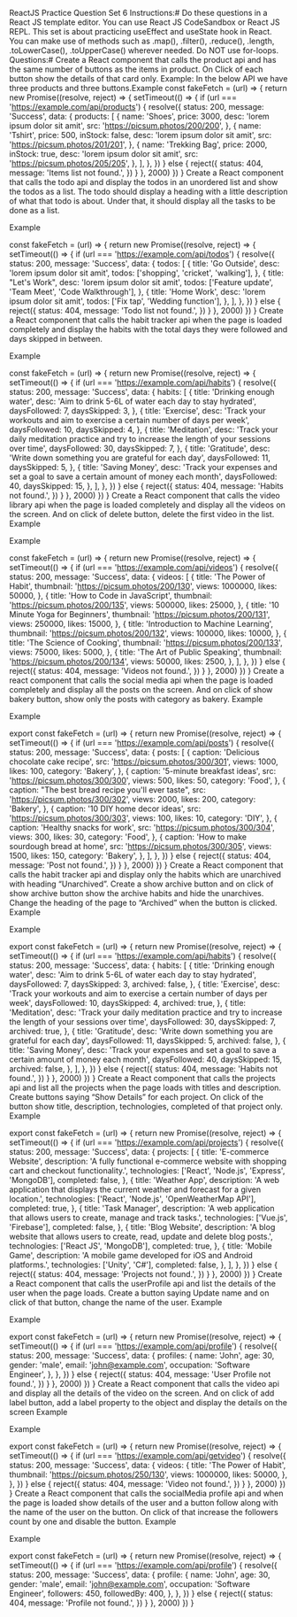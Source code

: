 ReactJS Practice Question Set 6
Instructions:#
Do these questions in a React JS template editor. You can use React JS CodeSandbox or React JS REPL.
This set is about practicing useEffect and useState hook in React.
You can make use of methods such as .map(), .filter(), .reduce(), .length, .toLowerCase(), .toUpperCase() wherever needed.
Do NOT use for-loops.
Questions:#
Create a React component that calls the product api and has the same number of buttons as the items in product. On Click of each button show the details of that card only. Example: In the below API we have three products and three buttons.Example
const fakeFetch = (url) => {
  return new Promise((resolve, reject) => {
    setTimeout(() => {
      if (url === 'https://example.com/api/products') {
        resolve({
          status: 200,
          message: 'Success',
          data: {
            products: [
              {
                name: 'Shoes',
                price: 3000,
                desc: 'lorem ipsum dolor sit amit',
                src: 'https://picsum.photos/200/200',
              },
              {
                name: 'Tshirt',
                price: 500,
                inStock: false,
                desc: 'lorem ipsum dolor sit amit',
                src: 'https://picsum.photos/201/201',
              },
              {
                name: 'Trekking Bag',
                price: 2000,
                inStock: true,
                desc: 'lorem ipsum dolor sit amit',
                src: 'https://picsum.photos/205/205',
              },
            ],
          },
        })
      } else {
        reject({
          status: 404,
          message: 'Items list not found.',
        })
      }
    }, 2000)
  })
}
Create a React component that calls the todo api and display the todos in an unordered list and show the todos as a list. The todo should display a heading with a little description of what that todo is about. Under that, it should display all the tasks to be done as a list.

Example

const fakeFetch = (url) => {
  return new Promise((resolve, reject) => {
    setTimeout(() => {
      if (url === 'https://example.com/api/todos') {
        resolve({
          status: 200,
          message: 'Success',
          data: {
            todos: [
              {
                title: 'Go Outside',
                desc: 'lorem ipsum dolor sit amit',
                todos: ['shopping', 'cricket', 'walking'],
              },
              {
                title: "Let's Work",
                desc: 'lorem ipsum dolor sit amit',
                todos: ['Feature update', 'Team Meet', 'Code Walkthrough'],
              },
              {
                title: 'Home Work',
                desc: 'lorem ipsum dolor sit amit',
                todos: ['Fix tap', 'Wedding function'],
              },
            ],
          },
        })
      } else {
        reject({
          status: 404,
          message: 'Todo list not found.',
        })
      }
    }, 2000)
  })
}
Create a React component that calls the habit tracker api when the page is loaded completely and display the habits with the total days they were followed and days skipped in between.

Example

const fakeFetch = (url) => {
  return new Promise((resolve, reject) => {
    setTimeout(() => {
      if (url === 'https://example.com/api/habits') {
        resolve({
          status: 200,
          message: 'Success',
          data: {
            habits: [
              {
                title: 'Drinking enough water',
                desc: 'Aim to drink 5-6L of water each day to stay hydrated',
                daysFollowed: 7,
                daysSkipped: 3,
              },
              {
                title: 'Exercise',
                desc: 'Track your workouts and aim to exercise a certain number of days per week',
                daysFollowed: 10,
                daysSkipped: 4,
              },
              {
                title: 'Meditation',
                desc: 'Track your daily meditation practice and try to increase the length of your sessions over time',
                daysFollowed: 30,
                daysSkipped: 7,
              },
              {
                title: 'Gratitude',
                desc: 'Write down something you are grateful for each day',
                daysFollowed: 11,
                daysSkipped: 5,
              },
              {
                title: 'Saving Money',
                desc: 'Track your expenses and set a goal to save a certain amount of money each month',
                daysFollowed: 40,
                daysSkipped: 15,
              },
            ],
          },
        })
      } else {
        reject({
          status: 404,
          message: 'Habits not found.',
        })
      }
    }, 2000)
  })
}
Create a React component that calls the video library api when the page is loaded completely and display all the videos on the screen. And on click of delete button, delete the first video in the list.
Example

Example

const fakeFetch = (url) => {
  return new Promise((resolve, reject) => {
    setTimeout(() => {
      if (url === 'https://example.com/api/videos') {
        resolve({
          status: 200,
          message: 'Success',
          data: {
            videos: [
              {
                title: 'The Power of Habit',
                thumbnail: 'https://picsum.photos/200/130',
                views: 1000000,
                likes: 50000,
              },
              {
                title: 'How to Code in JavaScript',
                thumbnail: 'https://picsum.photos/200/135',
                views: 500000,
                likes: 25000,
              },
              {
                title: '10 Minute Yoga for Beginners',
                thumbnail: 'https://picsum.photos/200/131',
                views: 250000,
                likes: 15000,
              },
              {
                title: 'Introduction to Machine Learning',
                thumbnail: 'https://picsum.photos/200/132',
                views: 100000,
                likes: 10000,
              },
              {
                title: 'The Science of Cooking',
                thumbnail: 'https://picsum.photos/200/133',
                views: 75000,
                likes: 5000,
              },
              {
                title: 'The Art of Public Speaking',
                thumbnail: 'https://picsum.photos/200/134',
                views: 50000,
                likes: 2500,
              },
            ],
          },
        })
      } else {
        reject({
          status: 404,
          message: 'Videos not found.',
        })
      }
    }, 2000)
  })
}
Create a react component that calls the social media api when the page is loaded completely and display all the posts on the screen. And on click of show bakery button, show only the posts with category as bakery.
Example

Example

export const fakeFetch = (url) => {
  return new Promise((resolve, reject) => {
    setTimeout(() => {
      if (url === 'https://example.com/api/posts') {
        resolve({
          status: 200,
          message: 'Success',
          data: {
            posts: [
              {
                caption: 'Delicious chocolate cake recipe',
                src: 'https://picsum.photos/300/301',
                views: 1000,
                likes: 100,
                category: 'Bakery',
              },
              {
                caption: '5-minute breakfast ideas',
                src: 'https://picsum.photos/300/300',
                views: 500,
                likes: 50,
                category: 'Food',
              },
              {
                caption: "The best bread recipe you'll ever taste",
                src: 'https://picsum.photos/300/302',
                views: 2000,
                likes: 200,
                category: 'Bakery',
              },
              {
                caption: '10 DIY home decor ideas',
                src: 'https://picsum.photos/300/303',
                views: 100,
                likes: 10,
                category: 'DIY',
              },
              {
                caption: 'Healthy snacks for work',
                src: 'https://picsum.photos/300/304',
                views: 300,
                likes: 30,
                category: 'Food',
              },
              {
                caption: 'How to make sourdough bread at home',
                src: 'https://picsum.photos/300/305',
                views: 1500,
                likes: 150,
                category: 'Bakery',
              },
            ],
          },
        })
      } else {
        reject({
          status: 404,
          message: 'Post not found.',
        })
      }
    }, 2000)
  })
}
Create a React component that calls the habit tracker api and display only the habits which are unarchived with heading “Unarchived”. Create a show archive button and on click of show archive button show the archive habits and hide the unarchives. Change the heading of the page to “Archived” when the button is clicked.
Example

Example

export const fakeFetch = (url) => {
  return new Promise((resolve, reject) => {
    setTimeout(() => {
      if (url === 'https://example.com/api/habits') {
        resolve({
          status: 200,
          message: 'Success',
          data: {
            habits: [
              {
                title: 'Drinking enough water',
                desc: 'Aim to drink 5-6L of water each day to stay hydrated',
                daysFollowed: 7,
                daysSkipped: 3,
                archived: false,
              },
              {
                title: 'Exercise',
                desc: 'Track your workouts and aim to exercise a certain number of days per week',
                daysFollowed: 10,
                daysSkipped: 4,
                archived: true,
              },
              {
                title: 'Meditation',
                desc: 'Track your daily meditation practice and try to increase the length of your sessions over time',
                daysFollowed: 30,
                daysSkipped: 7,
                archived: true,
              },
              {
                title: 'Gratitude',
                desc: 'Write down something you are grateful for each day',
                daysFollowed: 11,
                daysSkipped: 5,
                archived: false,
              },
              {
                title: 'Saving Money',
                desc: 'Track your expenses and set a goal to save a certain amount of money each month',
                daysFollowed: 40,
                daysSkipped: 15,
                archived: false,
              },
            ],
          },
        })
      } else {
        reject({
          status: 404,
          message: 'Habits not found.',
        })
      }
    }, 2000)
  })
}
Create a React component that calls the projects api and list all the projects when the page loads with titles and description. Create buttons saying “Show Details” for each project. On click of the button show title, description, technologies, completed of that project only.
Example

export const fakeFetch = (url) => {
  return new Promise((resolve, reject) => {
    setTimeout(() => {
      if (url === 'https://example.com/api/projects') {
        resolve({
          status: 200,
          message: 'Success',
          data: {
            projects: [
              {
                title: 'E-commerce Website',
                description:
                  'A fully functional e-commerce website with shopping cart and checkout functionality.',
                technologies: ['React', 'Node.js', 'Express', 'MongoDB'],
                completed: false,
              },
              {
                title: 'Weather App',
                description:
                  'A web application that displays the current weather and forecast for a given location.',
                technologies: ['React', 'Node.js', 'OpenWeatherMap API'],
                completed: true,
              },
              {
                title: 'Task Manager',
                description:
                  'A web application that allows users to create, manage and track tasks.',
                technologies: ['Vue.js', 'Firebase'],
                completed: false,
              },
              {
                title: 'Blog Website',
                description:
                  'A blog website that allows users to create, read, update and delete blog posts.',
                technologies: ['React JS', 'MongoDB'],
                completed: true,
              },
              {
                title: 'Mobile Game',
                description:
                  'A mobile game developed for iOS and Android platforms.',
                technologies: ['Unity', 'C#'],
                completed: false,
              },
            ],
          },
        })
      } else {
        reject({
          status: 404,
          message: 'Projects not found.',
        })
      }
    }, 2000)
  })
}
Create a React component that calls the userProfile api and list the details of the user when the page loads. Create a button saying Update name and on click of that button, change the name of the user.
Example

Example

export const fakeFetch = (url) => {
  return new Promise((resolve, reject) => {
    setTimeout(() => {
      if (url === 'https://example.com/api/profile') {
        resolve({
          status: 200,
          message: 'Success',
          data: {
            profiles: {
              name: 'John',
              age: 30,
              gender: 'male',
              email: 'john@example.com',
              occupation: 'Software Engineer',
            },
          },
        })
      } else {
        reject({
          status: 404,
          message: 'User Profile not found.',
        })
      }
    }, 2000)
  })
}
Create a React component that calls the video api and display all the details of the video on the screen. And on click of add label button, add a label property to the object and display the details on the screen
Example

Example

export const fakeFetch = (url) => {
  return new Promise((resolve, reject) => {
    setTimeout(() => {
      if (url === 'https://example.com/api/getvideo') {
        resolve({
          status: 200,
          message: 'Success',
          data: {
            videos: {
              title: 'The Power of Habit',
              thumbnail: 'https://picsum.photos/250/130',
              views: 1000000,
              likes: 50000,
            },
          },
        })
      } else {
        reject({
          status: 404,
          message: 'Video not found.',
        })
      }
    }, 2000)
  })
}
Create a React component that calls the socialMedia profile api and when the page is loaded show details of the user and a button follow along with the name of the user on the button. On click of that increase the followers count by one and disable the button.
Example

Example

export const fakeFetch = (url) => {
  return new Promise((resolve, reject) => {
    setTimeout(() => {
      if (url === 'https://example.com/api/profile') {
        resolve({
          status: 200,
          message: 'Success',
          data: {
            profile: {
              name: 'John',
              age: 30,
              gender: 'male',
              email: 'john@example.com',
              occupation: 'Software Engineer',
              followers: 450,
              followedBy: 400,
            },
          },
        })
      } else {
        reject({
          status: 404,
          message: 'Profile not found.',
        })
      }
    }, 2000)
  })
}
